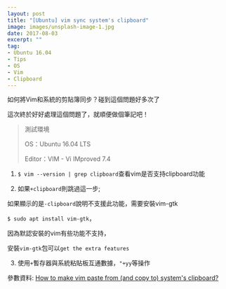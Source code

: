 ```yaml
---
layout: post
title: "[Ubuntu] vim sync system's clipboard"
image: images/unsplash-image-1.jpg
date: 2017-08-03
excerpt: ""
tag:
- Ubuntu 16.04
- Tips
- OS
- Vim
- Clipboard
---
```


如何將Vim和系統的剪貼簿同步？碰到這個問題好多次了

這次終於好好處理這個問題了，就順便做個筆記吧！

> 測試環境
>
> OS：Ubuntu 16.04 LTS
>
> Editor：VIM - Vi IMproved 7.4

1. `$ vim --version | grep clipboard`查看vim是否支持clipboard功能

2. 如果`+clipboard`則跳過這一步;

如果顯示的是`-clipboard`說明不支援此功能，需要安裝vim-gtk

`$ sudo apt install vim-gtk`，

因為默認安裝的vim有些功能不支持，

安裝`vim-gtk`包可以`get the extra features`

3. 使用`+`暫存器與系統粘貼板互通數據，`"+yy`等操作

參數資料: [How to make vim paste from (and copy to) system's clipboard?](https://stackoverflow.com/questions/11489428/how-to-make-vim-paste-from-and-copy-to-systems-clipboard)
